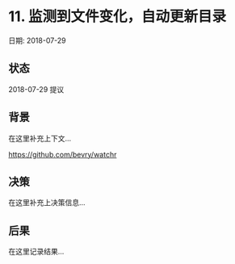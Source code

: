 # 11. 监测到文件变化，自动更新目录

日期: 2018-07-29

## 状态

2018-07-29 提议

## 背景

在这里补充上下文...

https://github.com/bevry/watchr

## 决策

在这里补充上决策信息...

## 后果

在这里记录结果...

